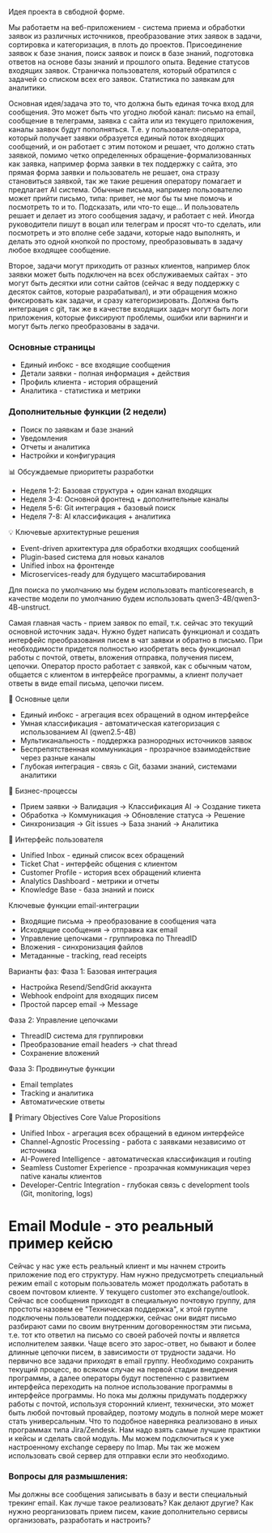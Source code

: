 
Идея проекта в свбодной форме.

Мы работаетм на веб-приложением - система приема и обработки заявок из различных источников, преобразование этих заявок в задачи, сортировка и категоризация, в плоть до проектов. Присоединение заявок к базе знания, поиск заявок и поиск в базе знаний, подготовка ответов на основе базы знаний и прошлого опыта. Ведение статусов входящих заявок. Страничка пользователя, который обратился с задачей со списком всех его заявок. Статистика по заявкам для аналитики. 

Основная идея/задача это то, что должна быть единая точка вход для сообщения. Это может быть что угодно любой канал: письмо на email, сообщение в телеграмм, заявка с сайта или из текущего приложения, каналы заявок будут пополняться. Т.е. у пользователя-оператора, который получает заявки образуется единый поток входящих сообщений, и он работает с этим потоком и решает, что должно стать заявкой, помимо четко определенных обращение-формализованных как заявка, например форма заявки в тех поддержку с сайта, это прямая форма заявки и пользователь не решает, она стразу становиться заявкой, так же такие решения оператору помагает и предлагает AI система. Обычные письма, например пользователю может прийти письмо, типа:
привет, не мог бы ты мне помочь и посмотреть то и то. Подсказать, или что-то еще... И пользователь решает и делает из этого сообщения задачу, и работает с ней. Иногда руководители пишут в воцап или телеграм и просят что-то сделать, или посмотреть и это вполне себе задачи, которые надо выполнять, и делать это одной кнопкой по простому, преобразовывать в задачу любое входящее сообщение. 

Второе, задачи могут приходить от разных клиентов, например блок заявки может быть подключен на всех обслуживаемых сайтах - это могут быть десятки или сотни сайтов (сейчас я веду поддержку с десяток сайтов, которые разрабатывал), и эти обращения можно фиксировать как задачи, и сразу категоризировать. Должна быть интеграция с git, так же в качестве входящих задач могут быть логи приложения, которые фиксируют проблемы, ошибки или варнинги и могут быть легко преобразованы в задачи.

### Основные страницы
- Единый инбокс - все входящие сообщения
- Детали заявки - полная информация + действия
- Профиль клиента - история обращений
- Аналитика - статистика и метрики

### Дополнительные функции (2 недели)
- Поиск по заявкам и базе знаний
- Уведомления
- Отчеты и аналитика
- Настройки и конфигурация

📊 Обсуждаемые приоритеты разработки
- Неделя 1-2: Базовая структура + один канал входящих
- Неделя 3-4: Основной фронтенд + дополнительные каналы
- Неделя 5-6: Git интеграция + базовый поиск
- Неделя 7-8: AI классификация + аналитика

💡 Ключевые архитектурные решения
- Event-driven архитектура для обработки входящих сообщений
- Plugin-based система для новых каналов
- Unified inbox на фронтенде
- Microservices-ready для будущего масштабирования

Для поиска по умолчанию мы будем использовать manticoresearch, в качестве модели по умолчанию будем использовать qwen3-4B/qwen3-4B-unstruct. 


Самая главная часть - прием заявок по email, т.к. сейчас это текущий основной источник задач. Нужно будет написать функционал и создать интерфейс преобразования писем в чат заявки и обратно в письмо. При необходимости придется полностью изобретать весь функционал работы с почтой, ответы, вложения отправка, получения писем, цепочки.
Оператор просто работает с заявкой, как с обычным чатом, общается с клиентом в интерфейсе программы, а клиент получает ответы в виде email письма, цепочки писем.

🎯 Основные цели
- Единый инбокс - агрегация всех обращений в одном интерфейсе
- Умная классификация - автоматическая категоризация с использованием AI (qwen2.5-4B)
- Мультиканальность - поддержка разнородных источников заявок
- Беспрепятственная коммуникация - прозрачное взаимодействие через разные каналы
- Глубокая интеграция - связь с Git, базами знаний, системами аналитики

🔄 Бизнес-процессы
- Прием заявки → Валидация → Классификация AI → Создание тикета
- Обработка → Коммуникация → Обновление статуса → Решение
- Синхронизация → Git issues → База знаний → Аналитика

🎨 Интерфейс пользователя
- Unified Inbox - единый список всех обращений
- Ticket Chat - интерфейс общения с клиентом
- Customer Profile - история всех обращений клиента
- Analytics Dashboard - метрики и отчеты
- Knowledge Base - база знаний и поиск

Ключевые функции email-интеграции
- Входящие письма → преобразование в сообщения чата
- Исходящие сообщения → отправка как email
- Управление цепочками - группировка по ThreadID
- Вложения - синхронизация файлов
- Метаданные - tracking, read receipts

Варианты фаз:
Фаза 1: Базовая интеграция

- Настройка Resend/SendGrid аккаунта
- Webhook endpoint для входящих писем
- Простой парсер email → Message

Фаза 2: Управление цепочками
- ThreadID система для группировки
- Преобразование email headers → chat thread
- Сохранение вложений

Фаза 3: Продвинутые функции
- Email templates
- Tracking и аналитика
- Автоматические ответы

🎯 Primary Objectives
Core Value Propositions
- Unified Inbox - агрегация всех обращений в едином интерфейсе
- Channel-Agnostic Processing - работа с заявками независимо от источника
- AI-Powered Intelligence - автоматическая классификация и routing
- Seamless Customer Experience - прозрачная коммуникация через native каналы клиентов
- Developer-Centric Integration - глубокая связь с development tools (Git, monitoring, logs)

# Email Module - это реальный пример кейсю
Сейчас у нас уже есть реальный клиент и мы начнем строить приложение под его структуру. 
Нам нужно предусмотреть специальный режим email с которым пользователь может продолжать работать в своем почтовом клиенте. У текущего customer это exchange/outlook.
Сейчас все сообщения приходят в специальную почтовую группу, для простоты назовем ее "Техническая поддержка", к этой группе подключены пользователи поддержки, сейчас они видят письмо разбирают сами по своим внутренним договоренностям эти письма, т.е. тот кто ответил на письмо со своей рабочей почты и является исполнителем заявки. Чаще всего это зарос-ответ, но бывают и более длинные цепочки писем, в зависимости от трудности задачи. Но первично все задачи приходят в email группу.
Необходимо сохранить текущий процесс, во всяком случае на первой стадии внедрения программы, а далее операторы будут постепенно с развитием интерфейса переходить на полное использование программы в интерфейсе программы. Но пока мы должны придумать поддержку работы с почтой, используя сторонний клиент, технически, это может быть любой почтовый провайдер, поэтому модуль в полной мере может стать универсальным. Что то подобное наверняка реализовано в иных программах типа Jira/Zendesk. Нам надо взять самые лучшие практики и кейсы и сделать свой модуль.
Мы можем подключиться к уже настроенному exchange серверу по Imap. Мы так же можем использовать свой сервер для отправки если это необходимо.
### Вопросы для размышления:
Мы должны все сообщения записывать в базу и вести специальный трекинг email. Как лучше такое реализовать? Как делают другие? Как нужно реорганизовать прием писем, какие дополнительно сервисы организовать, разработать и настроить?